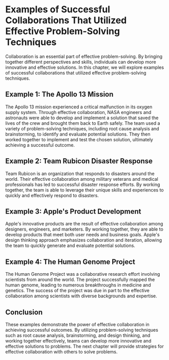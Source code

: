 Examples of Successful Collaborations That Utilized Effective Problem-Solving Techniques
==========================================================================================================================================

Collaboration is an essential part of effective problem-solving. By bringing together different perspectives and skills, individuals can develop more innovative and effective solutions. In this chapter, we will explore examples of successful collaborations that utilized effective problem-solving techniques.

Example 1: The Apollo 13 Mission
--------------------------------

The Apollo 13 mission experienced a critical malfunction in its oxygen supply system. Through effective collaboration, NASA engineers and astronauts were able to develop and implement a solution that saved the lives of the crew and brought them back to Earth safely. The team used a variety of problem-solving techniques, including root cause analysis and brainstorming, to identify and evaluate potential solutions. They then worked together to implement and test the chosen solution, ultimately achieving a successful outcome.

Example 2: Team Rubicon Disaster Response
-----------------------------------------

Team Rubicon is an organization that responds to disasters around the world. Their effective collaboration among military veterans and medical professionals has led to successful disaster response efforts. By working together, the team is able to leverage their unique skills and experiences to quickly and effectively respond to disasters.

Example 3: Apple's Product Development
--------------------------------------

Apple's innovative products are the result of effective collaboration among designers, engineers, and marketers. By working together, they are able to develop products that meet both user needs and business goals. Apple's design thinking approach emphasizes collaboration and iteration, allowing the team to quickly generate and evaluate potential solutions.

Example 4: The Human Genome Project
-----------------------------------

The Human Genome Project was a collaborative research effort involving scientists from around the world. The project successfully mapped the human genome, leading to numerous breakthroughs in medicine and genetics. The success of the project was due in part to the effective collaboration among scientists with diverse backgrounds and expertise.

Conclusion
----------

These examples demonstrate the power of effective collaboration in achieving successful outcomes. By utilizing problem-solving techniques such as root cause analysis, brainstorming, and design thinking, and working together effectively, teams can develop more innovative and effective solutions to problems. The next chapter will provide strategies for effective collaboration with others to solve problems.


